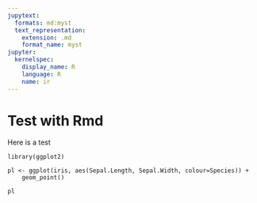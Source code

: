 ```yaml
---
jupytext:
  formats: md:myst
  text_representation:
    extension: .md
    format_name: myst
jupyter:
  kernelspec:
    display_name: R
    language: R
    name: ir
---
```


# Test with Rmd

Here is a test

```{code-cell} r
library(ggplot2)

pl <- ggplot(iris, aes(Sepal.Length, Sepal.Width, colour=Species)) +
    geom_point()

pl
```

